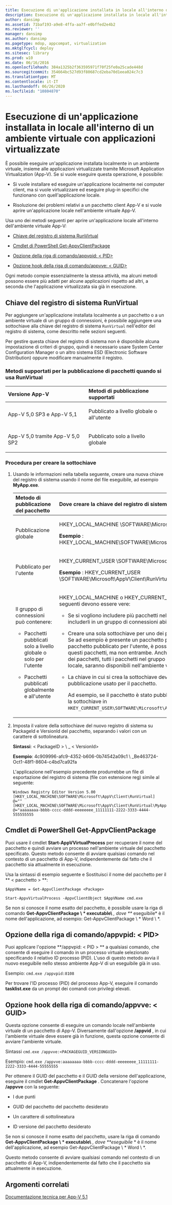```yaml
---
title: Esecuzione di un'applicazione installata in locale all'interno di un ambiente virtuale con applicazioni virtualizzate
description: Esecuzione di un'applicazione installata in locale all'interno di un ambiente virtuale con applicazioni virtualizzate
author: dansimp
ms.assetid: 71baf193-a9e8-4ffa-aa7f-e0bffed2e4b2
ms.reviewer: ''
manager: dansimp
ms.author: dansimp
ms.pagetype: mdop, appcompat, virtualization
ms.mktglfcycl: deploy
ms.sitesec: library
ms.prod: w10
ms.date: 06/16/2016
ms.openlocfilehash: 384a1325b2f363595971f70f25fe0a25cade448d
ms.sourcegitcommit: 354664bc527d93f80687cd2eba70d1eea024c7c3
ms.translationtype: MT
ms.contentlocale: it-IT
ms.lasthandoff: 06/26/2020
ms.locfileid: "10804870"
---
```

# Esecuzione di un'applicazione installata in locale all'interno di un ambiente virtuale con applicazioni virtualizzate


È possibile eseguire un'applicazione installata localmente in un ambiente virtuale, insieme alle applicazioni virtualizzate tramite Microsoft Application Virtualization (App-V). Se si vuole eseguire questa operazione, è possibile:

-   Si vuole installare ed eseguire un'applicazione localmente nei computer client, ma si vuole virtualizzare ed eseguire plug-in specifici che funzionano con quell'applicazione locale.

-   Risoluzione dei problemi relativi a un pacchetto client App-V e si vuole aprire un'applicazione locale nell'ambiente virtuale App-V.

Usa uno dei metodi seguenti per aprire un'applicazione locale all'interno dell'ambiente virtuale App-V:

-   [Chiave del registro di sistema RunVirtual](#bkmk-runvirtual-regkey)

-   [Cmdlet di PowerShell Get-AppvClientPackage](#bkmk-get-appvclientpackage-posh)

-   [Opzione della riga di comando/appvpid: &lt; PID&gt;](#bkmk-cl-switch-appvpid)

-   [Opzione hook della riga di comando/appvve: &lt; GUID&gt;](#bkmk-cl-hook-switch-appvve)

Ogni metodo compie essenzialmente la stessa attività, ma alcuni metodi possono essere più adatti per alcune applicazioni rispetto ad altri, a seconda che l'applicazione virtualizzata sia già in esecuzione.

## <a href="" id="bkmk-runvirtual-regkey"></a>Chiave del registro di sistema RunVirtual


Per aggiungere un'applicazione installata localmente a un pacchetto o a un ambiente virtuale di un gruppo di connessioni, è possibile aggiungere una sottochiave alla chiave del registro di sistema `RunVirtual` nell'editor del registro di sistema, come descritto nelle sezioni seguenti.

Per gestire questa chiave del registro di sistema non è disponibile alcuna impostazione di criteri di gruppo, quindi è necessario usare System Center Configuration Manager o un altro sistema ESD (Electronic Software Distribution) oppure modificare manualmente il registro.

### <a href="" id="bkmk-"></a>Metodi supportati per la pubblicazione di pacchetti quando si usa RunVirtual

<table>
<colgroup>
<col width="50%" />
<col width="50%" />
</colgroup>
<thead>
<tr class="header">
<th align="left">Versione App-V</th>
<th align="left">Metodi di pubblicazione supportati</th>
</tr>
</thead>
<tbody>
<tr class="odd">
<td align="left"><p>App-V 5,0 SP3 e App-V 5,1</p></td>
<td align="left"><p>Pubblicato a livello globale o all'utente</p></td>
</tr>
<tr class="even">
<td align="left"><p>App-V 5,0 tramite App-V 5,0 SP2</p></td>
<td align="left"><p>Pubblicato solo a livello globale</p></td>
</tr>
</tbody>
</table>

 

### Procedura per creare la sottochiave

1.  Usando le informazioni nella tabella seguente, creare una nuova chiave del registro di sistema usando il nome del file eseguibile, ad esempio **MyApp.exe**.

    <table>
    <colgroup>
    <col width="50%" />
    <col width="50%" />
    </colgroup>
    <thead>
    <tr class="header">
    <th align="left">Metodo di pubblicazione del pacchetto</th>
    <th align="left">Dove creare la chiave del registro di sistema</th>
    </tr>
    </thead>
    <tbody>
    <tr class="odd">
    <td align="left"><p>Pubblicazione globale</p></td>
    <td align="left"><p>HKEY_LOCAL_MACHINE \SOFTWARE\Microsoft\AppV\Client\RunVirtual</p>
    <p><strong>Esempio </strong> : HKEY_LOCAL_MACHINE\SOFTWARE\Microsoft\AppV\Client\RunVirtual\MyApp.exe</p></td>
    </tr>
    <tr class="even">
    <td align="left"><p>Pubblicato per l'utente</p></td>
    <td align="left"><p>HKEY_CURRENT_USER \SOFTWARE\Microsoft\AppV\Client\RunVirtual</p>
    <p><strong>Esempio </strong> : HKEY_CURRENT_USER \SOFTWARE\Microsoft\AppV\Client\RunVirtual\MyApp.exe</p></td>
    </tr>
    <tr class="odd">
    <td align="left"><p>Il gruppo di connessioni può contenere:</p>
    <ul>
    <li><p>Pacchetti pubblicati solo a livello globale o solo per l'utente</p></li>
    <li><p>Pacchetti pubblicati globalmente e all'utente</p></li>
    </ul></td>
    <td align="left"><p>HKEY_LOCAL_MACHINE o HKEY_CURRENT_USER chiave, ma tutte le operazioni seguenti devono essere vere:</p>
    <ul>
    <li><p>Se si vogliono includere più pacchetti nell'ambiente virtuale, è necessario includerli in un gruppo di connessioni abilitato.</p></li>
    <li><p>Creare una sola sottochiave per uno dei pacchetti nel gruppo di connessioni. Se ad esempio è presente un pacchetto pubblicato globalmente e un altro pacchetto pubblicato per l'utente, è possibile creare una sottochiave per uno di questi pacchetti, ma non entrambe. Anche se crei una sottochiave per solo uno dei pacchetti, tutti i pacchetti nel gruppo connessione, oltre all'applicazione locale, saranno disponibili nell'ambiente virtuale.</p></li>
    <li><p>La chiave in cui si crea la sottochiave deve corrispondere al metodo di pubblicazione usato per il pacchetto.</p>
    <p>Ad esempio, se il pacchetto è stato pubblicato per l'utente, è necessario creare la sottochiave in <code>HKEY_CURRENT_USER\SOFTWARE\Microsoft\AppV\Client\RunVirtual</code> .</p></li>
    </ul></td>
    </tr>
    </tbody>
    </table>

     

2.  Imposta il valore della sottochiave del nuovo registro di sistema su PackageId e VersionId del pacchetto, separando i valori con un carattere di sottolineatura.

    **Sintassi**: &lt; PackageID &gt; \ _ &lt; VersionId&gt;

    **Esempio**: 4c909996-afc9-4352-b606-0b74542a09c1 \ _Be463724-Oct1-48f1-8604-c4bd7ca92fa

    L'applicazione nell'esempio precedente produrrebbe un file di esportazione del registro di sistema (file con estensione reg) simile al seguente:

    ``` syntax
    Windows Registry Editor Version 5.00 
    [HKEY_LOCAL_MACHINE\SOFTWARE\Microsoft\AppV\Client\RunVirtual] 
    @="" 
    [HKEY_LOCAL_MACHINE\SOFTWARE\Microsoft\AppV\Client\RunVirtual\MyApp.exe] 
    @="aaaaaaaa-bbbb-cccc-dddd-eeeeeeee_11111111-2222-3333-4444-555555555
    ```

## <a href="" id="bkmk-get-appvclientpackage-posh"></a>Cmdlet di PowerShell Get-AppvClientPackage


Puoi usare il cmdlet **Start-AppVVirtualProcess** per recuperare il nome del pacchetto e quindi avviare un processo nell'ambiente virtuale del pacchetto specificato. Questo metodo consente di avviare qualsiasi comando nel contesto di un pacchetto di App-V, indipendentemente dal fatto che il pacchetto sia attualmente in esecuzione.

Usa la sintassi di esempio seguente e Sostituisci il nome del pacchetto per il ** &lt; pacchetto &gt; **:

`$AppVName = Get-AppvClientPackage <Package>`

`Start-AppvVirtualProcess -AppvClientObject $AppVName cmd.exe`

Se non si conosce il nome esatto del pacchetto, è possibile usare la riga di comando **Get-AppvClientPackage \ * executable\\** <em> , dove ** </em> eseguibile* è il nome dell'applicazione, ad esempio: Get-AppvClientPackage \ * Word \ *.

## <a href="" id="bkmk-cl-switch-appvpid"></a>Opzione della riga di comando/appvpid: &lt; PID&gt;


Puoi applicare l'opzione **/appvpid: &lt; PID &gt; ** a qualsiasi comando, che consente di eseguire il comando in un processo virtuale selezionato specificando il relativo ID processo (PID). L'uso di questo metodo avvia il nuovo eseguibile nello stesso ambiente App-V di un eseguibile già in uso.

Esempio: `cmd.exe /appvpid:8108`

Per trovare l'ID processo (PID) del processo App-V, eseguire il comando **tasklist.exe** da un prompt dei comandi con privilegi elevati.

## <a href="" id="bkmk-cl-hook-switch-appvve"></a>Opzione hook della riga di comando/appvve: &lt; GUID&gt;


Questa opzione consente di eseguire un comando locale nell'ambiente virtuale di un pacchetto di App-V. Diversamente dall'opzione **/appvid** , in cui l'ambiente virtuale deve essere già in funzione, questa opzione consente di avviare l'ambiente virtuale.

Sintassi `cmd.exe /appvve:<PACKAGEGUID_VERSIONGUID>`

Esempio: `cmd.exe /appvve:aaaaaaaa-bbbb-cccc-dddd-eeeeeeee_11111111-2222-3333-4444-55555555`

Per ottenere il GUID del pacchetto e il GUID della versione dell'applicazione, eseguire il cmdlet **Get-AppvClientPackage** . Concatenare l'opzione **/appvve** con la seguente:

-   I due punti

-   GUID del pacchetto del pacchetto desiderato

-   Un carattere di sottolineatura

-   ID versione del pacchetto desiderato

Se non si conosce il nome esatto del pacchetto, usare la riga di comando **Get-AppvClientPackage \ * executable\\** <em> , dove **eseguibile </em> * è il nome dell'applicazione, ad esempio Get-AppvClientPackage \ * Word \ *.

Questo metodo consente di avviare qualsiasi comando nel contesto di un pacchetto di App-V, indipendentemente dal fatto che il pacchetto sia attualmente in esecuzione.






## Argomenti correlati


[Documentazione tecnica per App-V 5.1](technical-reference-for-app-v-51.md)

 

 





